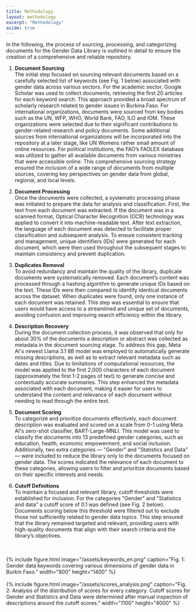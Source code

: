 ```yaml
---
title: Methodology
layout: methodology
excerpt: "Methodology"
aside: true
---
```



In the following, the process of sourcing, processing, and categorizing documents for the Gender Data Library is outlined in detail to ensure the creation of a comprehensive and reliable repository.

1. **Document Sourcing**<br>
The initial step focused on sourcing relevant documents based on a carefully selected list of keywords (see Fig. 1 below) associated with gender data across various sectors. For the academic sector, Google Scholar was used to collect documents, retrieving the first 20 articles for each keyword search. This approach provided a broad spectrum of scholarly research related to gender issues in Burkina Faso. For international organizations, documents were sourced from key bodies such as the UN, WFP, WHO, World Bank, FAO, ILO and IOM. These organizations were selected due to their significant contributions to gender-related research and policy documents. Some additional sources from international organizations will be incorporated into the repository at a later stage, like UN Womens rather small amount of online resources. For political institutions, the FAO’s FAOLEX database was utilized to gather all available documents from various ministries that were accessible online. This comprehensive sourcing strategy ensured the inclusion of a wide range of documents from multiple sources, covering key perspectives on gender data from global, regional, and local levels. <br>


2. **Document Processing**<br>
Once the documents were collected, a systematic processing phase was initiated to prepare the data for analysis and classification. First, the text from each document was extracted. If the document was in a scanned format, Optical Character Recognition (OCR) technology was applied to convert it into machine-readable text. After text extraction, the language of each document was detected to facilitate proper classification and subsequent analysis. To ensure consistent tracking and management, unique identifiers (IDs) were generated for each document, which were then used throughout the subsequent stages to maintain consistency and prevent duplication.<br>


3. **Duplicates Removal**<br>
To avoid redundancy and maintain the quality of the library, duplicate documents were systematically removed. Each document’s content was processed through a hashing algorithm to generate unique IDs based on the text. These IDs were then compared to identify identical documents across the dataset. When duplicates were found, only one instance of each document was retained. This step was essential to ensure that users would have access to a streamlined and unique set of documents, avoiding confusion and improving search efficiency within the library.<br>

4. **Description Recovery**<br>
During the document collection process, it was observed that only for about 30% of the documents a description or abstract was collected as metadata in the document sourcing stage. To address this gap, Meta AI's newest Llama 3.1 8B model was employed to automatically generate missing descriptions, as well as to extract relevant metadata such as dates and titles. Due to limitations of computational resources, the model was applied to the first 2,000 characters of each document (approximately the first 1-2 pages of text) to generate concise and contextually accurate summaries. This step enhanced the metadata associated with each document, making it easier for users to understand the content and relevance of each document without needing to read through the entire text.<br>

5. **Document Scoring**<br>
To categorize and prioritize documents effectively, each document description was evaluated and scored on a scale from 0-1 using Meta AI's zero-shot classifier, BART-Large-MNLI. This model was used to classify the documents into 13 predefined gender categories, such as education, health, economic empowerment, and social inclusion. Additionally, two extra categories — "Gender" and "Statistics and Data" — were included to reduce the library only to the documents focused on gender data. The scores indicated the relevance of each document to these categories, allowing users to filter and prioritize documents based on their specific interests and needs.<br>

6. **Cutoff Definitions**<br>
To maintain a focused and relevant library, cutoff thresholds were established for inclusion. For the categories "Gender" and "Statistics and data" a cutoff score of 0.1 was defined (see Fig. 2 below). Documents scoring below this threshold were filtered out to exclude those not sufficiently related to gender data topics. This step ensured that the library remained targeted and relevant, providing users with high-quality documents that align with their search criteria and the library’s objectives.<br>
<br>
<br>
{% include figure.html image="/assets/keywords_en.png" caption="Fig. 1: Gender data keywords covering various dimensions of gender data in Burkin Faso." width="800" height="1400" %}


<br>
<br>
{% include figure.html image="/assets/scores_analysis.png" caption="Fig. 2: Analysis of the distribution of scores for every category. Cutoff scores for Gender and Statistics and Data were determined after manual inspection of descriptions around the cutoff scores." width="1100" height="4000" %}


